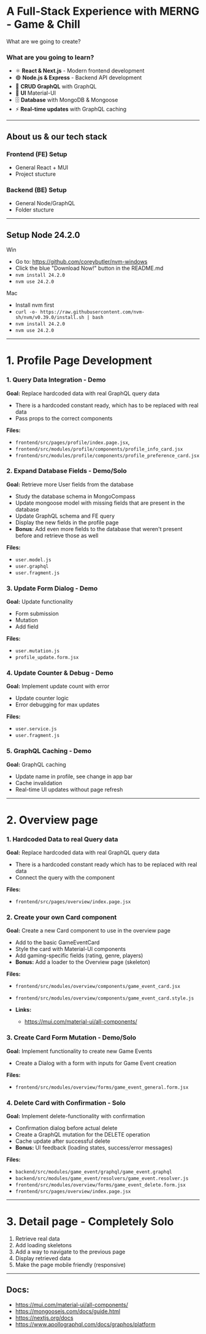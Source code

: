 # A Full-Stack Experience with MERNG - Game & Chill
What are we going to create?

### What are you going to learn?
- ⚛️ **React & Next.js** - Modern frontend development
- 🟢 **Node.js & Express** - Backend API development
- 🔄 **CRUD GraphQL** with GraphQL
- 🎨 **UI** Material-UI
- 🗄️ **Database** with MongoDB & Mongoose
- ⚡ **Real-time updates** with GraphQL caching

--- --- --- --- --- ---

## About us & our tech stack
### Frontend (FE) Setup
- General React + MUI
- Project stucture

### Backend (BE) Setup  
- General Node/GraphQL
- Folder stucture

--- --- --- --- --- ---

## Setup Node 24.2.0
Win
- Go to: https://github.com/coreybutler/nvm-windows
- Click the blue "Download Now!" button in the README.md
- `nvm install 24.2.0`
- `nvm use 24.2.0`

Mac
- Install nvm first
- `curl -o- https://raw.githubusercontent.com/nvm-sh/nvm/v0.39.0/install.sh | bash`
- `nvm install 24.2.0`
- `nvm use 24.2.0`

--- --- --- --- --- ---
# 1. Profile Page Development
### 1. Query Data Integration - Demo
**Goal:** Replace hardcoded data with real GraphQL query data
- There is a hardcoded constant ready, which has to be replaced with real data
- Pass props to the correct components

**Files:**
  - `frontend/src/pages/profile/index.page.jsx`, 
  - `frontend/src/modules/profile/components/profile_info_card.jsx`
  - `frontend/src/modules/profile/components/profile_preference_card.jsx`

### 2. Expand Database Fields - Demo/Solo
**Goal:** Retrieve more User fields from the database
- Study the database schema in MongoCompass
- Update mongoose model with missing fields that are present in the database
- Update GraphQL schema and FE query
- Display the new fields in the profile page
- **Bonus**: Add even more fields to the database that weren't present before and retrieve those as well

**Files:**
  - `user.model.js` 
  - `user.graphql`
  - `user.fragment.js`

### 3. Update Form Dialog - Demo
**Goal:** Update functionality
- Form submission
- Mutation
- Add field

**Files:**
  - `user.mutation.js`
  - `profile_update.form.jsx`

### 4. Update Counter & Debug - Demo
**Goal:** Implement update count with error
- Update counter logic
- Error debugging for max updates

**Files:**
  - `user.service.js` 
  - `user.fragment.js`

### 5. GraphQL Caching - Demo
**Goal:** GraphQL caching
- Update name in profile, see change in app bar
- Cache invalidation
- Real-time UI updates without page refresh

--- --- --- --- --- ---

# 2. Overview page
### 1. Hardcoded Data to real Query data
**Goal:** Replace hardcoded data with real GraphQL query data
- There is a hardcoded constant ready which has to be replaced with real data
- Connect the query with the component

**Files:**
  - `frontend/src/pages/overview/index.page.jsx`

### 2. Create your own Card component
**Goal:** Create a new Card component to use in the overview page
- Add to the basic GameEventCard
- Style the card with Material-UI components
- Add gaming-specific fields (rating, genre, players)  
- **Bonus:** Add a loader to the Overview page (skeleton)

**Files:**
  - `frontend/src/modules/overview/components/game_event_card.jsx`
  - `frontend/src/modules/overview/components/game_event_card.style.js`

- **Links:**
  - https://mui.com/material-ui/all-components/

### 3. Create Card Form Mutation - **Demo/Solo**
**Goal:** Implement functionality to create new Game Events
- Create a Dialog with a form with inputs for Game Event creation

**Files:** 
  - `frontend/src/modules/overview/forms/game_event_general.form.jsx`

### 4. Delete Card with Confirmation - **Solo**
**Goal:** Implement delete-functionality with confirmation
- Confirmation dialog before actual delete
- Create a GraphQL mutation for the DELETE operation
- Cache update after successful delete
- **Bonus:** UI feedback (loading states, success/error messages)

**Files:**
  - `backend/src/modules/game_event/graphql/game_event.graphql`
  - `backend/src/modules/game_event/resolvers/game_event.resolver.js`
  - `frontend/src/modules/overview/forms/game_event_delete.form.jsx`
  - `frontend/src/pages/overview/index.page.jsx`

--- --- --- --- --- ---

# 3. Detail page - **Completely Solo**
1. Retrieve real data
2. Add loading skeletons
3. Add a way to navigate to the previous page
4. Display retrieved data
5. Make the page mobile friendly (responsive)

--- --- --- --- --- ---
## Docs:
- https://mui.com/material-ui/all-components/
- https://mongoosejs.com/docs/guide.html
- https://nextjs.org/docs
- https://www.apollographql.com/docs/graphos/platform
